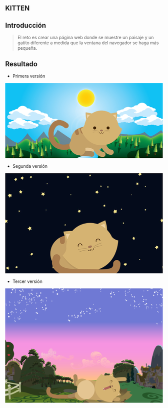 ## KITTEN
## Introducción
>El reto es crear una página web donde se muestre un paisaje y un gatito diferente a medida que la ventana del navegador se haga más pequeña.

## Resultado
* Primera versión

![primer version](assets/images/preview1.png)

* Segunda versión

![2 version](assets/images/preview2.png)

* Tercer versión

![tercer version](assets/images/preview3.png)
